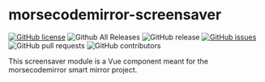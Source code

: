 # morsecodemirror-screensaver
[![GitHub license](https://img.shields.io/github/license/morsecodemedia/morsecodemirror-screensaver.svg)](https://github.com/morsecodemedia/morsecodemirror-screensaver/blob/master/LICENSE) 
![Github All Releases](https://img.shields.io/github/downloads/morsecodemedia/morsecodemirror-screensaver/total.svg) 
![GitHub release](https://img.shields.io/github/release/morsecodemedia/morsecodemirror-screensaver.svg) 
[![GitHub issues](https://img.shields.io/github/issues/morsecodemedia/morsecodemirror-screensaver.svg)](https://github.com/morsecodemedia/morsecodemirror-screensaver/issues) 
![GitHub pull requests](https://img.shields.io/github/issues-pr/morsecodemedia/morsecodemirror-screensaver.svg) 
![GitHub contributors](https://img.shields.io/github/contributors/morsecodemedia/morsecodemirror-screensaver.svg)  

This screensaver module is a Vue component meant for the morsecodemirror smart mirror project.
